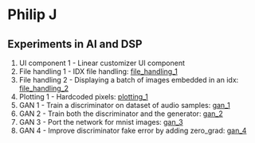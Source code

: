 # Philip J
## Experiments in AI and DSP
1. UI component 1 - Linear customizer UI component 
1. File handling 1 - IDX file handling: [file_handling_1](https://github.com/philipjos/image_file_handling/blob/main/idx_handling.py)
2. File handling 2 - Displaying a batch of images embedded in an idx: [file_handling_2](https://github.com/philipjos/image_file_handling/blob/main/idx_image_batch_display.py)
3. Plotting 1 - Hardcoded pixels: [plotting_1](https://github.com/philipjos/image_file_handling/blob/main/pyplot_hardcoded_pixels.py)
3. GAN 1 - Train a discriminator on dataset of audio samples: [gan_1](https://github.com/philipjos/MLP-GAN-discriminator-training)
4. GAN 2 - Train both the discriminator and the generator: [gan_2](https://github.com/philipjos/GAN/blob/main/mlp/on_audio_samples/main.py)
5. GAN 3 - Port the network for mnist images: [gan_3](https://github.com/philipjos/GAN/blob/main/mlp/on_mnist/version_1.py)
6. GAN 4 - Improve discriminator fake error by adding zero_grad: [gan_4](https://github.com/philipjos/GAN/blob/main/mlp/on_mnist/version_2.py)
